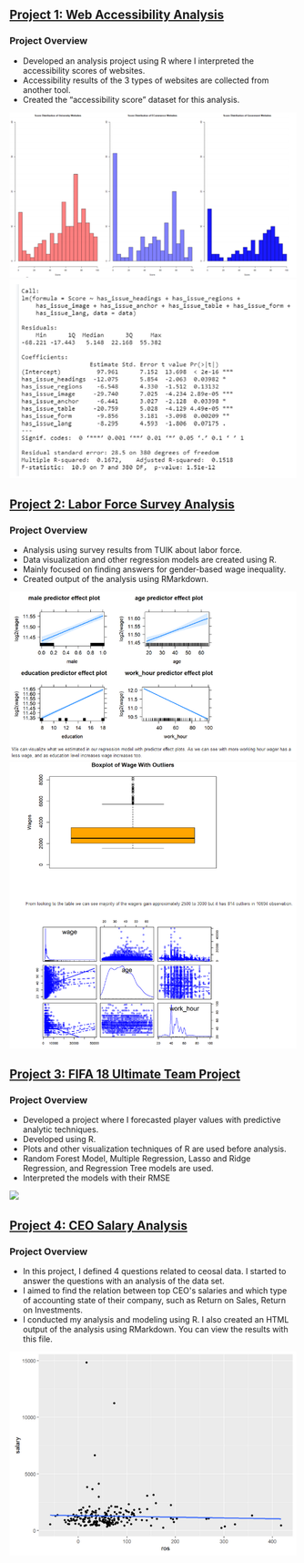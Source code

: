 <!--- # Ferhat Eren Dalcik Portfolio
***My data science and ML projects showcase page.*** --->

## [Project 1: Web Accessibility Analysis](https://github.com/ferend/web-accessibility-analysis)
### Project Overview ###
* Developed an analysis project using R where I interpreted the accessibility scores of websites.
* Accessibility results of the 3 types of websites are collected from another tool.
* Created the “accessibility score” dataset for this analysis.

![](/images/123255205-3ddfff00-d4f8-11eb-8679-6f673d24a555.png)
![](/images/123255462-8b5c6c00-d4f8-11eb-86f1-0090475ddb28.png)


## [Project 2: Labor Force Survey Analysis](https://github.com/ferend/labor-force-survey-analysis)
### Project Overview ###
* Analysis using survey results from TUIK about labor force.
* Data visualization and other regression models are created using R.
* Mainly focused on finding answers for gender-based wage inequality.
* Created output of the analysis using RMarkdown.

![](/images/123438626-90451c80-d5d9-11eb-9a38-6575053b4096.png)
![](/images/123438566-7c99b600-d5d9-11eb-9420-dd67ddb060d9.png)


## [Project 3: FIFA 18 Ultimate Team Project](https://github.com/ferend/FIFA18-Ultimate-Team-Project)
### Project Overview ###
* Developed a project where I forecasted player values with predictive analytic techniques.
* Developed using R.
* Plots and other visualization techniques of R are used before analysis.
* Random Forest Model, Multiple Regression, Lasso and Ridge Regression, and Regression Tree models are used.
* Interpreted the models with their RMSE

![](/images/Ads%C4%B1z.png)

## [Project 4: CEO Salary Analysis](https://github.com/ferend/ceo-salary-analysis)
### Project Overview ###
* In this project, I defined 4 questions related to ceosal data. I started to answer the questions with an analysis of the data set.
* I aimed to find the relation between top CEO's salaries and which type of accounting state of their company, such as Return on Sales, Return on Investments.
* I conducted my analysis and modeling using R. I also created an HTML output of the analysis using RMarkdown. You can view the results with this file.

![](/images/124120526-8a898400-da7c-11eb-8b76-35731a3f9bc7.png)
